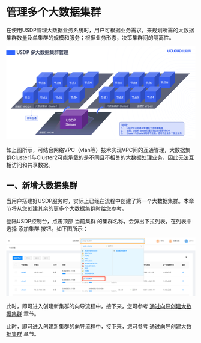 # 管理多个大数据集群

在使用USDP管理大数据业务系统时，用户可根据业务需求，来规划所需的大数据集群数量及单集群的规模和服务；根据业务形态，决策集群间的隔离性。

![](../../images/1.0.x/webconsole/clusters/2020123031008.png)

如上图所示，可结合网络VPC（vlan等）技术实现VPC间的互通管理，大数据集群Cluster1与Cluster2可能承载的是不同且不相关的大数据处理业务，因此无法互相访问和共享数据。



## 一、新增大数据集群

当用户搭建好USDP服务时，实际上已经在流程中创建了第一个大数据集群。本章节将从您创建其余的更多个大数据集群时给您参考。

登陆USDP控制台，点击顶部 <kbd>当前集群</kbd> 的集群名称，会弹出下拉列表，在列表中选择 <kbd>添加集群</kbd> 按钮。如下图所示：

![](../../images/1.0.x/webconsole/clusters/2020123035003.png)


此时，即可进入创建新集群的向导流程中，接下来，您可参考 [通过向导创建大数据集群](/usdpdc/1.0.x/plan&create/first_create?id=_31向导-选择软件版本) 章节。

此时，即可进入创建新集群的向导流程中，接下来，您可参考 [通过向导创建大数据集群](usdpdc/1.0.x/plan&create/first_create?id=3.1向导-选择软件版本) 章节。



